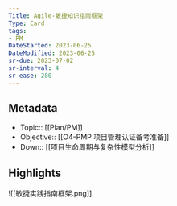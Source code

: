 ```yaml
---
Title: Agile-敏捷知识指南框架
Type: Card
tags: 
- PM
DateStarted: 2023-06-25
DateModified: 2023-06-25
sr-due: 2023-07-02
sr-interval: 4
sr-ease: 280
---
```

## Metadata
- Topic:: [[Plan/PM]]
- Objective:: [[O4-PMP 项目管理认证备考准备]]
- Down:: [[项目生命周期与复杂性模型分析]]
## Highlights
![[敏捷实践指南框架.png]]